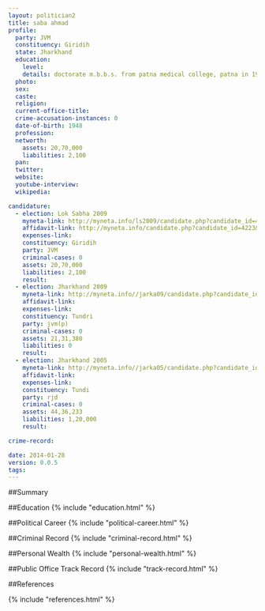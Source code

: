 ```yaml
---
layout: politician2
title: saba ahmad
profile: 
  party: JVM
  constituency: Giridih
  state: Jharkhand
  education: 
    level: 
    details: doctorate m.b.b.s. from patna medical college, patna in 1969
  photo: 
  sex: 
  caste: 
  religion: 
  current-office-title: 
  crime-accusation-instances: 0
  date-of-birth: 1948
  profession: 
  networth: 
    assets: 20,70,000
    liabilities: 2,100
  pan: 
  twitter: 
  website: 
  youtube-interview: 
  wikipedia: 

candidature: 
  - election: Lok Sabha 2009
    myneta-link: http://myneta.info/ls2009/candidate.php?candidate_id=4223
    affidavit-link: http://myneta.info/candidate.php?candidate_id=4223&scan=original
    expenses-link: 
    constituency: Giridih 
    party: JVM
    criminal-cases: 0
    assets: 20,70,000
    liabilities: 2,100
    result:  
  - election: Jharkhand 2009
    myneta-link: http://myneta.info//jarka09/candidate.php?candidate_id=381
    affidavit-link: 
    expenses-link: 
    constituency: Tundri 
    party: jvm(p)
    criminal-cases: 0
    assets: 21,31,380
    liabilities: 0
    result:  
  - election: Jharkhand 2005
    myneta-link: http://myneta.info//jarka05/candidate.php?candidate_id=22
    affidavit-link: 
    expenses-link: 
    constituency: Tundi 
    party: rjd
    criminal-cases: 0
    assets: 44,36,233
    liabilities: 1,20,000
    result:  

crime-record: 

date: 2014-01-28
version: 0.0.5
tags: 
---
```

##Summary


##Education
{% include "education.html" %}


##Political Career
{% include "political-career.html" %}


##Criminal Record
{% include "criminal-record.html" %}


##Personal Wealth
{% include "personal-wealth.html" %}


##Public Office Track Record
{% include "track-record.html" %}


##References


{% include "references.html" %}